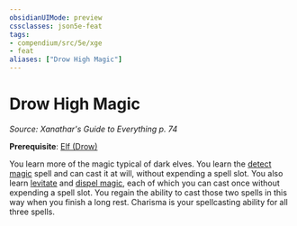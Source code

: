 ```yaml
---
obsidianUIMode: preview
cssclasses: json5e-feat
tags:
- compendium/src/5e/xge
- feat
aliases: ["Drow High Magic"]
---
```

# Drow High Magic
*Source: Xanathar's Guide to Everything p. 74*  

**Prerequisite**: [Elf (Drow)](/3-Mechanics/CLI/races/elf-drow.md)

You learn more of the magic typical of dark elves. You learn the [detect magic](/3-Mechanics/CLI/spells/detect-magic.md) spell and can cast it at will, without expending a spell slot. You also learn [levitate](/3-Mechanics/CLI/spells/levitate.md) and [dispel magic](/3-Mechanics/CLI/spells/dispel-magic.md), each of which you can cast once without expending a spell slot. You regain the ability to cast those two spells in this way when you finish a long rest. Charisma is your spellcasting ability for all three spells.